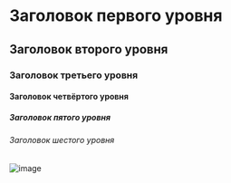 # Заголовок первого уровня
## Заголовок второго уровня ##
### Заголовок третьего уровня
#### Заголовок четвёртого уровня #
##### Заголовок пятого уровня ############
###### Заголовок шестого уровня
![image](https://github.com/user-attachments/assets/6550b5da-e7ab-49d8-a0d7-892401fa5ff2)

